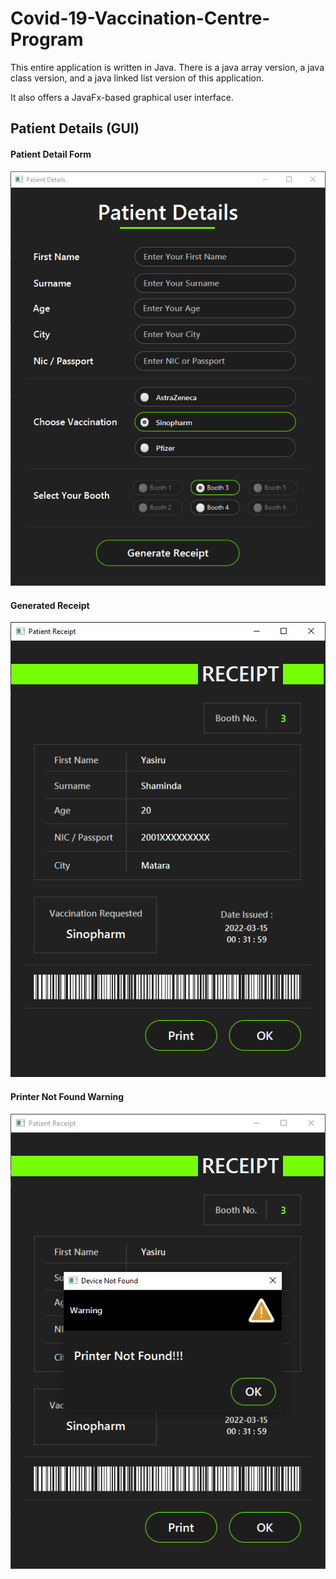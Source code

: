 # Covid-19-Vaccination-Centre-Program
This entire application is written in Java. There is a java array version, a java class version, and a java linked list version of this application.

It also offers a JavaFx-based graphical user interface.

## Patient Details (GUI)

#### Patient Detail Form
![Patient Detail Form](JavaFx1.PNG)

#### Generated Receipt
![Generated Receipt](JavaFx2.PNG)

#### Printer Not Found Warning
![Printer Not Found Warning](JavaFx3.PNG)